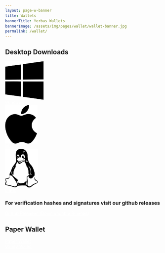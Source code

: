 ```yaml
---
layout: page-w-banner
title: Wallets
bannerTitle: Yerbas Wallets
bannerImage: /assets/img/pages/wallet/wallet-banner.jpg
permalink: /wallet/
---
```


<div class="page-content">
  <div class="wrapper text-center pt-8 pb-20" style="max-width: 700px;">
    <h2 class="mt-10 mb-16">Desktop Downloads</h2>
    <div class="flex flex-wrap align-center justify-center">
      <div class="w-full sm:w-1/2 md:w-1/3 px-4 mb-12">
        <div class="bg-grey-lighter max-w-sm rounded overflow-hidden shadow-md hover:by-grey">
          <a class="block px-6 py-4" href="https://github.com/The-Yerbas-Endeavor/Yerbas/releases" target="_blank"><img style="max-height: 125px;" src="/assets/img/pages/wallet/windows.svg" align="middle" alt=" Windows wallet"/></a>
        </div>
        <a class="block walbg mt-8 text-lg rounded p-2 text-white" href="https://github.com/The-Yerbas-Endeavor/yerbas/releases/download/v3.1.2.6/yerbas-win-v3.1.2.6.zip" download><i class="zmdi zmdi-download"></i><span class="inline-block ml-3">Windows</span></a>
      </div>
      <div class="w-full sm:w-1/2 md:w-1/3 px-4 mb-12">
        <div class="bg-grey-lighter max-w-sm rounded overflow-hidden shadow-md hover:by-grey">
          <a class="block px-6 py-4" href="https://github.com/The-Yerbas-Endeavor/Yerbas/releases" target="_blank"><img style="max-height: 125px;" src="/assets/img/pages/wallet/mac.svg" align="middle" alt=" Mac wallet"/></a>
        </div>
        <a class="block walbg mt-8 text-lg rounded p-2 text-white" href="https://github.com/The-Yerbas-Endeavor/yerbas/releases/download/v3.1.2.6/Yerbas-Qt-v3.1.2.6.dmg" download><i class="zmdi zmdi-download"></i><span class="inline-block ml-3">Mac</span></a>
      </div>
      <div class="w-full sm:w-1/2 md:w-1/3 px-4 mb-12">
        <div class="bg-grey-lighter max-w-sm rounded overflow-hidden shadow-md hover:by-grey">
          <a class="block px-6 py-4" href="https://github.com/The-Yerbas-Endeavor/Yerbas/releases" target="_blank"><img style="max-height: 125px;" src="/assets/img/pages/wallet/linux.svg" align="middle" alt="Linux wallet"/></a>
        </div>
        <a class="block walbg mt-8 text-lg rounded p-2 text-white" href="https://github.com/The-Yerbas-Endeavor/yerbas/releases/download/v3.1.2.6/yerbas-ubuntu20-v3.1.2.6.tar.gz" download><i class="zmdi zmdi-download"></i><span class="inline-block ml-3">Linux</span></a>
      </div>
    </div>
    <h3 class="">For verification hashes and signatures visit our github releases</h3>
    <a class="block walbg mt-8 text-lg rounded p-2 text-white" href="https://github.com/The-Yerbas-Endeavor/Yerbas/releases"><i class="zmdi zmdi-github-alt"></i><span class="inline-block ml-3">Github Releases (Downloadable Binaries)</span></a>
    <br>
    <h2 class="mt-16 mb-8">Paper Wallet</h2>
    <div class="pt-8 mb-8 pb-8">
      <div class="flex flex-wrap">
        <div class="w-full sm:w-1/2 px-2 mb-4">
          <a class="block walbg mt-8 text-lg rounded p-2 text-white" href="https://paperwallet.yerbas.org/" target="_blank"><span class="inline-block ml-3">Paper Wallet</span></a>
        </div>
        <div class="w-full sm:w-1/2 px-2 mb-4">
          <a class="block walbg mt-8 text-lg rounded p-2 text-white" href="https://vanitywallet.yerbas.org/" target="_blank"><span class="inline-block ml-3">Vanity Wallet</span></a>
        </div>
      </div>
  </div>
</div>

<style>
  .page-content a {
    color: #fff !important;
  }
</style>
